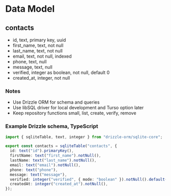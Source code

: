 # Data Model

## contacts

- id, text, primary key, uuid
- first_name, text, not null
- last_name, text, not null
- email, text, not null, indexed
- phone, text, null
- message, text, null
- verified, integer as boolean, not null, default 0
- created_at, integer, not null

### Notes

- Use Drizzle ORM for schema and queries
- Use libSQL driver for local development and Turso option later
- Keep repository functions small, list, create, verify, remove

### Example Drizzle schema, TypeScript

```ts
import { sqliteTable, text, integer } from "drizzle-orm/sqlite-core";

export const contacts = sqliteTable("contacts", {
  id: text("id").primaryKey(),
  firstName: text("first_name").notNull(),
  lastName: text("last_name").notNull(),
  email: text("email").notNull(),
  phone: text("phone"),
  message: text("message"),
  verified: integer("verified", { mode: "boolean" }).notNull().default(false),
  createdAt: integer("created_at").notNull(),
});
```
